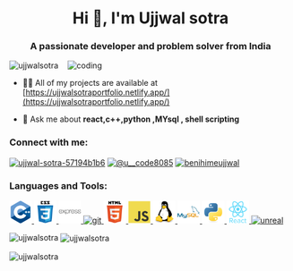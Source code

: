 <h1 align="center">Hi 👋, I'm Ujjwal sotra</h1>
<h3 align="center">A passionate developer and problem solver from India</h3>
<img align="right" alt="coding" width="400" src="https://media.tenor.com/rz7YXvXEWvIAAAAM/core-keeper-core.gif"/>

<p align="left"> <img src="https://komarev.com/ghpvc/?username=ujjwalsotra&label=Profile%20views&color=0e75b6&style=flat" alt="ujjwalsotra" /> </p>

- 👨‍💻 All of my projects are available at [https://ujjwalsotraportfolio.netlify.app/](https://ujjwalsotraportfolio.netlify.app/)

- 💬 Ask me about **react,c++,python ,MYsql , shell scripting**

<h3 align="left">Connect with me:</h3>
<p align="left">
<a href="https://linkedin.com/in/ujjwal-sotra-57194b1b6" target="blank"><img align="center" src="https://raw.githubusercontent.com/rahuldkjain/github-profile-readme-generator/master/src/images/icons/Social/linked-in-alt.svg" alt="ujjwal-sotra-57194b1b6" height="30" width="40" /></a>
<a href="https://www.youtube.com/c/@u__code8085" target="blank"><img align="center" src="https://raw.githubusercontent.com/rahuldkjain/github-profile-readme-generator/master/src/images/icons/Social/youtube.svg" alt="@u__code8085" height="30" width="40" /></a>
<a href="https://www.leetcode.com/benihimeujjwal" target="blank"><img align="center" src="https://raw.githubusercontent.com/rahuldkjain/github-profile-readme-generator/master/src/images/icons/Social/leet-code.svg" alt="benihimeujjwal" height="30" width="40" /></a>
</p>

<h3 align="left">Languages and Tools:</h3>
<p align="left"> <a href="https://www.w3schools.com/cpp/" target="_blank" rel="noreferrer"> <img src="https://raw.githubusercontent.com/devicons/devicon/master/icons/cplusplus/cplusplus-original.svg" alt="cplusplus" width="40" height="40"/> </a> <a href="https://www.w3schools.com/css/" target="_blank" rel="noreferrer"> <img src="https://raw.githubusercontent.com/devicons/devicon/master/icons/css3/css3-original-wordmark.svg" alt="css3" width="40" height="40"/> </a> <a href="https://expressjs.com" target="_blank" rel="noreferrer"> <img src="https://raw.githubusercontent.com/devicons/devicon/master/icons/express/express-original-wordmark.svg" alt="express" width="40" height="40"/> </a> <a href="https://git-scm.com/" target="_blank" rel="noreferrer"> <img src="https://www.vectorlogo.zone/logos/git-scm/git-scm-icon.svg" alt="git" width="40" height="40"/> </a> <a href="https://www.w3.org/html/" target="_blank" rel="noreferrer"> <img src="https://raw.githubusercontent.com/devicons/devicon/master/icons/html5/html5-original-wordmark.svg" alt="html5" width="40" height="40"/> </a> <a href="https://developer.mozilla.org/en-US/docs/Web/JavaScript" target="_blank" rel="noreferrer"> <img src="https://raw.githubusercontent.com/devicons/devicon/master/icons/javascript/javascript-original.svg" alt="javascript" width="40" height="40"/> </a> <a href="https://www.linux.org/" target="_blank" rel="noreferrer"> <img src="https://raw.githubusercontent.com/devicons/devicon/master/icons/linux/linux-original.svg" alt="linux" width="40" height="40"/> </a> <a href="https://www.mysql.com/" target="_blank" rel="noreferrer"> <img src="https://raw.githubusercontent.com/devicons/devicon/master/icons/mysql/mysql-original-wordmark.svg" alt="mysql" width="40" height="40"/> </a> <a href="https://www.python.org" target="_blank" rel="noreferrer"> <img src="https://raw.githubusercontent.com/devicons/devicon/master/icons/python/python-original.svg" alt="python" width="40" height="40"/> </a> <a href="https://reactjs.org/" target="_blank" rel="noreferrer"> <img src="https://raw.githubusercontent.com/devicons/devicon/master/icons/react/react-original-wordmark.svg" alt="react" width="40" height="40"/> </a> <a href="https://unrealengine.com/" target="_blank" rel="noreferrer"> <img src="https://raw.githubusercontent.com/kenangundogan/fontisto/036b7eca71aab1bef8e6a0518f7329f13ed62f6b/icons/svg/brand/unreal-engine.svg" alt="unreal" width="40" height="40"/> </a> </p>

<p><img align="left" src="https://github-readme-stats.vercel.app/api/top-langs?username=ujjwalsotra&show_icons=true&locale=en&layout=compact" alt="ujjwalsotra" /></p>

<p>&nbsp;<img align="center" src="https://github-readme-stats.vercel.app/api?username=ujjwalsotra&show_icons=true&locale=en" alt="ujjwalsotra" /></p>

<p><img align="center" src="https://github-readme-streak-stats.herokuapp.com/?user=ujjwalsotra&" alt="ujjwalsotra" /></p>
